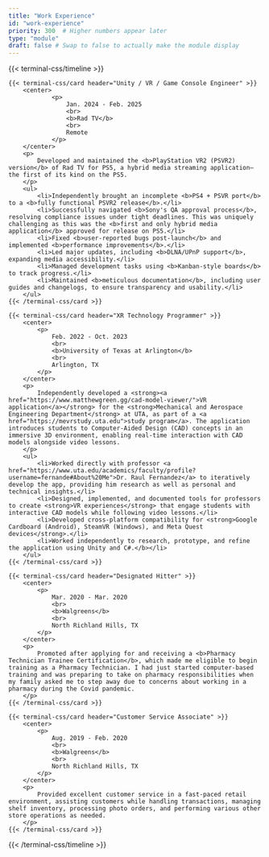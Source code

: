 ```yaml
---
title: "Work Experience"
id: "work-experience"
priority: 300  # Higher numbers appear later
type: "module"
draft: false # Swap to false to actually make the module display
---
```


{{< terminal-css/timeline >}}

    {{< terminal-css/card header="Unity / VR / Game Console Engineer" >}}
        <center>
                <p>
                    Jan. 2024 - Feb. 2025
                    <br>
                    <b>Rad TV</b>
                    <br>
                    Remote
                </p>
        </center>
        <p>
            Developed and maintained the <b>PlayStation VR2 (PSVR2) version</b> of Rad TV for PS5, a hybrid media streaming application—the first of its kind on the PS5.
        </p>
        <ul>
            <li>Independently brought an incomplete <b>PS4 + PSVR port</b> to a <b>fully functional PSVR2 release</b>.</li>
            <li>Successfully navigated <b>Sony's QA approval process</b>, resolving compliance issues under tight deadlines. This was uniquely challenging as this was the <b>first and only hybrid media application</b> approved for release on PS5.</li>
            <li>Fixed <b>user-reported bugs post-launch</b> and implemented <b>performance improvements</b>.</li>
            <li>Led major updates, including <b>DLNA/UPnP support</b>, expanding media accessibility.</li>
            <li>Managed development tasks using <b>Kanban-style boards</b> to track progress.</li>
            <li>Maintained <b>meticulous documentation</b>, including user guides and changelogs, to ensure transparency and usability.</li>
        </ul>
    {{< /terminal-css/card >}}

    {{< terminal-css/card header="XR Technology Programmer" >}}
        <center>
            <p>
                Feb. 2022 - Oct. 2023
                <br>
                <b>University of Texas at Arlington</b>
                <br>
                Arlington, TX
            </p>
        </center>
        <p>
            Independently developed a <strong><a href="https://www.matthewgreen.gg/cad-model-viewer/">VR application</a></strong> for the <strong>Mechanical and Aerospace Engineering Department</strong> at UTA, as part of a <a href="https://mevrstudy.uta.edu">study program</a>. The application introduces students to Computer-Aided Design (CAD) concepts in an immersive 3D environment, enabling real-time interaction with CAD models alongside video lessons.
        </p>
        <ul>
            <li>Worked directly with professor <a href="https://www.uta.edu/academics/faculty/profile?username=fernande#About%20Me">Dr. Raul Fernandez</a> to iteratively develop the app, providing him research as well as personal and technical insights.</li>
            <li>Designed, implemented, and documented tools for professors to create <strong>VR experiences</strong> that engage students with interactive CAD models while following video lessons.</li>
            <li>Developed cross-platform compatibility for <strong>Google Cardboard (Android), SteamVR (Windows), and Meta Quest devices</strong>.</li>
            <li>Worked independently to research, prototype, and refine the application using Unity and C#.</b></li>
        </ul>
    {{< /terminal-css/card >}}

    {{< terminal-css/card header="Designated Hitter" >}}
        <center>
            <p>
                Mar. 2020 - Mar. 2020
                <br>
                <b>Walgreens</b>
                <br>
                North Richland Hills, TX
            </p>
        </center>
        <p>
            Promoted after applying for and receiving a <b>Pharmacy Technician Trainee Certification</b>, which made me eligible to begin training as a Pharmacy Technician. I had just started computer-based training and was preparing to take on pharmacy responsibilities when my family asked me to step away due to concerns about working in a pharmacy during the Covid pandemic.
        </p>
    {{< /terminal-css/card >}}

    {{< terminal-css/card header="Customer Service Associate" >}}
        <center>
            <p>
                Aug. 2019 - Feb. 2020
                <br>
                <b>Walgreens</b>
                <br>
                North Richland Hills, TX
            </p>
        </center>
        <p>
            Provided excellent customer service in a fast-paced retail environment, assisting customers while handling transactions, managing shelf inventory, processing photo orders, and performing various other store operations as needed.
        </p>
    {{< /terminal-css/card >}}

{{< /terminal-css/timeline >}}
